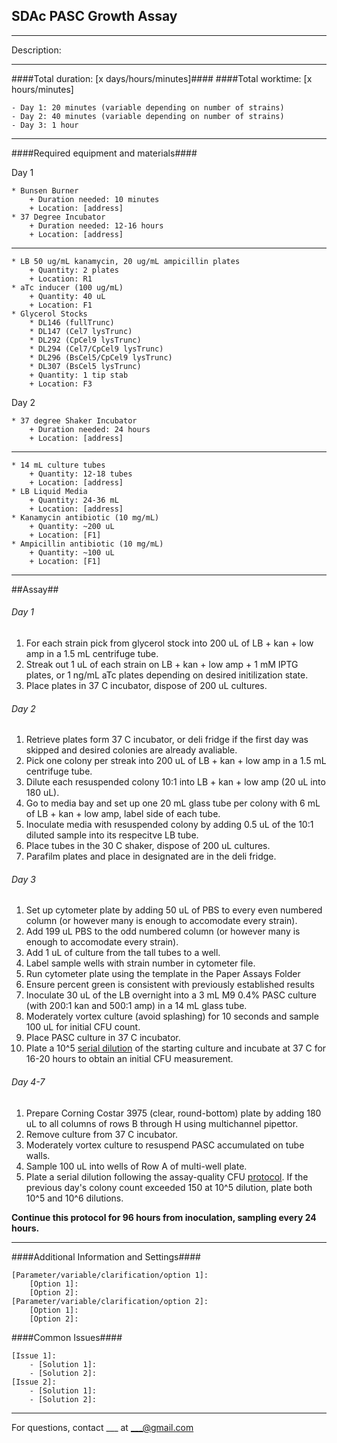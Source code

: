 SDAc PASC Growth Assay
--------------
- - - - - - - - - - - - - - - - - - - - - - - - - - - - - - - - - - - - - - - - - - - -
Description:

- - - - - - - - - - - - - - - - - - - - - - - - - - - - - - - - - - - - - - - - - - - -
####Total duration: [x days/hours/minutes]####
####Total worktime: [x hours/minutes]

    - Day 1: 20 minutes (variable depending on number of strains)
    - Day 2: 40 minutes (variable depending on number of strains)
    - Day 3: 1 hour
    
- - - - - - - - - - - - - - - - - - - - - - - - - - - - - - - - - - - - - - - - - - - -

####Required equipment and materials####

Day 1

    * Bunsen Burner
        + Duration needed: 10 minutes
        + Location: [address]
    * 37 Degree Incubator
        + Duration needed: 12-16 hours
        + Location: [address]
  
------

    * LB 50 ug/mL kanamycin, 20 ug/mL ampicillin plates
        + Quantity: 2 plates
        + Location: R1
    * aTc inducer (100 ug/mL)
        + Quantity: 40 uL
        + Location: F1
    * Glycerol Stocks
        * DL146 (fullTrunc)
        * DL147 (Cel7 lysTrunc)
        * DL292 (CpCel9 lysTrunc)
        * DL294 (Cel7/CpCel9 lysTrunc)
        * DL296 (BsCel5/CpCel9 lysTrunc)
        * DL307 (BsCel5 lysTrunc)
        + Quantity: 1 tip stab
        + Location: F3

Day 2

    * 37 degree Shaker Incubator
        + Duration needed: 24 hours
        + Location: [address]

---------

        
    * 14 mL culture tubes
        + Quantity: 12-18 tubes
        + Location: [address]
    * LB Liquid Media
        + Quantity: 24-36 mL
        + Location: [address]
    * Kanamycin antibiotic (10 mg/mL)
        + Quantity: ~200 uL
        + Location: [F1]
    * Ampicillin antibiotic (10 mg/mL)
        + Quantity: ~100 uL
        + Location: [F1]



- - - - - - - - - - - - - - - - - - - - - - - - - - - - - - - - - - - - - - - - - - - - 

##Assay##

###### Day 1

1. For each strain pick from glycerol stock into 200 uL of LB + kan + low amp in a 1.5 mL centrifuge tube.
2. Streak out 1 uL of each strain on LB + kan + low amp + 1 mM IPTG plates, or 1 ng/mL aTc plates depending on desired initilization state.
3. Place plates in 37 C incubator, dispose of 200 uL cultures.


###### Day 2

1. Retrieve plates form 37 C incubator, or deli fridge if the first day was skipped and desired colonies are already avaliable.
2. Pick one colony per streak into 200 uL of LB + kan + low amp in a 1.5 mL centrifuge tube.
3. Dilute each resuspended colony 10:1 into LB + kan + low amp (20 uL into 180 uL).
4. Go to media bay and set up one 20 mL glass tube per colony with 6 mL of LB + kan + low amp, label side of each tube.
5. Inoculate media with resuspended colony by adding 0.5 uL of the 10:1 diluted sample into its respecitve LB tube.
6. Place tubes in the 30 C shaker, dispose of 200 uL cultures.
7. Parafilm plates and place in designated are in the deli fridge.

###### Day 3

1. Set up cytometer plate by adding 50 uL of PBS to every even numbered column (or however many is enough to accomodate every strain).
2. Add 199 uL PBS to the odd numbered column (or however many is enough to accomodate every strain).
3. Add 1 uL of culture from the tall tubes to a well.
4. Label sample wells with strain number in cytometer file.
5. Run cytometer plate using the template in the Paper Assays Folder
6. Ensure percent green is consistent with previously established results
7. Inoculate 30 uL of the LB overnight into a 3 mL M9 0.4% PASC culture (with 200:1 kan and 500:1 amp) in a 14 mL glass tube.
8. Moderately vortex culture (avoid splashing) for 10 seconds and sample 100 uL for initial CFU count.
9. Place PASC culture in 37 C incubator.
10. Plate a 10^5 [serial dilution](https://github.com/klavinslab/protocols/blob/master/assays/assay_quality_CFU_plating_best_practices.md) of the starting culture and incubate at 37 C for 16-20 hours to obtain an initial CFU measurement.

###### Day 4-7

1. Prepare Corning Costar 3975 (clear, round-bottom) plate by adding 180 uL to all columns of rows B through H using multichannel pipettor.
2. Remove culture from 37 C incubator.
3. Moderately vortex culture to resuspend PASC accumulated on tube walls.
4. Sample 100 uL into wells of Row A of multi-well plate.
5. Plate a serial dilution following the assay-quality CFU [protocol](https://github.com/klavinslab/protocols/blob/master/assays/assay_quality_CFU_plating_best_practices.md). If the previous day's colony count exceeded 150 at 10^5 dilution, plate both 10^5 and 10^6 dilutions.

**Continue this protocol for 96 hours from inoculation, sampling every 24 hours.**

- - - - - - - - - - - - - - - - - - - - - - - - - - - - - - - - - - - - - - - - - - - - 
    
    
####Additional Information and Settings####

    [Parameter/variable/clarification/option 1]:
        [Option 1]:
        [Option 2]:
    [Parameter/variable/clarification/option 2]:
        [Option 1]:
        [Option 2]:


####Common Issues####

    [Issue 1]:
        - [Solution 1]:
        - [Solution 2]:
    [Issue 2]:
        - [Solution 1]:
        - [Solution 2]:
- - - - - - - - - - - - - - - - - - - - - - - - - - - - - - - - - - - - - - - - - - - - 
       
For questions, contact ___ at ___@gmail.com    
